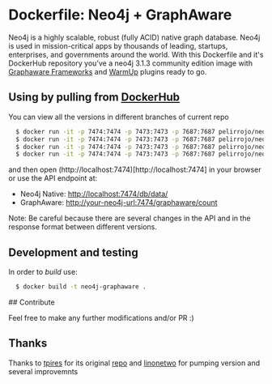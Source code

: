 # Dockerfile: Neo4j + GraphAware

Neo4j is a highly scalable, robust (fully ACID) native graph database. Neo4j is used in mission-critical apps by thousands of leading, startups, enterprises, and governments around the world. With this Dockerfile and it's DockerHub repository you've a  neo4j 3.1.3 community edition image with [Graphaware Frameworks](https://github.com/graphaware/neo4j-framework) and [WarmUp](https://github.com/graphaware/neo4j-warmup) plugins ready to go.

## Using by pulling from [DockerHub](https://hub.docker.com/r/pelirrojo/neo4j-and-graphaware-framework/)

You can view all the versions in different branches of current repo

```bash
  $ docker run -it -p 7474:7474 -p 7473:7473 -p 7687:7687 pelirrojo/neo4j-and-graphaware-framework:3.1.3
  $ docker run -it -p 7474:7474 -p 7473:7473 -p 7687:7687 pelirrojo/neo4j-and-graphaware-framework:2.2
  $ docker run -it -p 7474:7474 -p 7473:7473 -p 7687:7687 pelirrojo/neo4j-and-graphaware-framework:2.1.7
  $ docker run -it -p 7474:7474 -p 7473:7473 -p 7687:7687 pelirrojo/neo4j-and-graphaware-framework:2.1.6
```
and then open (http://localhost:7474)[http://localhost:7474] in your browser or use the API endpoint at:
* Neo4j Native: [http://localhost:7474/db/data/](http://localhost:7474/db/data/)
* GraphAware: [http://your-neo4j-url:7474/graphaware/count](http://your-neo4j-url:7474/graphaware/count)

Note:
Be careful because there are several changes in the API and in the response format between different versions.

## Development and testing

In order to *build* use:
```bash
  $ docker build -t neo4j-graphaware .
```

## Contribute

Feel free to make any further modifications and/or PR :)

## Thanks

Thanks to [tpires](https://github.com/tpires) for its original [repo](https://github.com/tpires/neo4j) and [linonetwo](https://github.com/linonetwo) for pumping version and several improvemnts 
